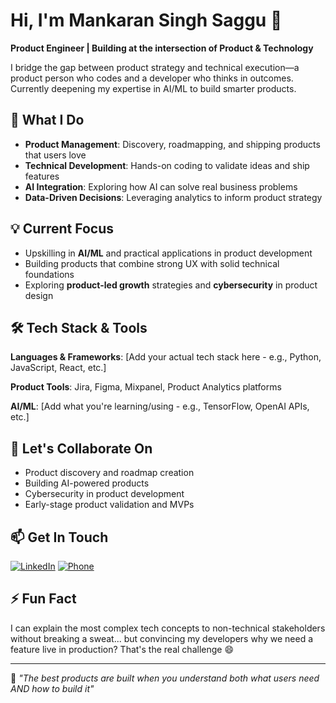 # Hi, I'm Mankaran Singh Saggu 👋

**Product Engineer | Building at the intersection of Product & Technology**

I bridge the gap between product strategy and technical execution—a product person who codes and a developer who thinks in outcomes. Currently deepening my expertise in AI/ML to build smarter products.

## 🚀 What I Do

- **Product Management**: Discovery, roadmapping, and shipping products that users love
- **Technical Development**: Hands-on coding to validate ideas and ship features
- **AI Integration**: Exploring how AI can solve real business problems
- **Data-Driven Decisions**: Leveraging analytics to inform product strategy

## 💡 Current Focus

- Upskilling in **AI/ML** and practical applications in product development
- Building products that combine strong UX with solid technical foundations
- Exploring **product-led growth** strategies and **cybersecurity** in product design

## 🛠️ Tech Stack & Tools

**Languages & Frameworks**: [Add your actual tech stack here - e.g., Python, JavaScript, React, etc.]

**Product Tools**: Jira, Figma, Mixpanel, Product Analytics platforms

**AI/ML**: [Add what you're learning/using - e.g., TensorFlow, OpenAI APIs, etc.]

## 🤝 Let's Collaborate On

- Product discovery and roadmap creation
- Building AI-powered products
- Cybersecurity in product development
- Early-stage product validation and MVPs

## 📫 Get In Touch

[![LinkedIn](https://img.shields.io/badge/LinkedIn-Connect-blue?style=flat&logo=linkedin)](https://www.linkedin.com/in/mankaransinghs/)
[![Phone](https://img.shields.io/badge/Phone-+61--426666900-green?style=flat&logo=phone)](tel:+61426666900)

## ⚡ Fun Fact

I can explain the most complex tech concepts to non-technical stakeholders without breaking a sweat... but convincing my developers why we need a feature live in production? That's the real challenge 😄

---

💬 *"The best products are built when you understand both what users need AND how to build it"*
